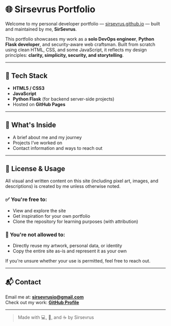 # 🌐 Sirsevrus Portfolio

Welcome to my personal developer portfolio — [sirsevrus.github.io](https://sirsevrusio.github.io/sirsevrus.github.io/) — built and maintained by me, **SirSevrus**.

This portfolio showcases my work as a **solo DevOps engineer**, **Python Flask developer**, and security-aware web craftsman. Built from scratch using clean HTML, CSS, and some JavaScript, it reflects my design principles: **clarity, simplicity, security, and storytelling**.

---

## 🔧 Tech Stack

- **HTML5 / CSS3**
- **JavaScript**
- **Python Flask** (for backend server-side projects)
- Hosted on **GitHub Pages**

---

## 🚀 What's Inside

- A brief about me and my journey
- Projects I’ve worked on
- Contact information and ways to reach out

---

## 📄 License & Usage

All visual and written content on this site (including pixel art, images, and descriptions) is created by me unless otherwise noted.

### ✅ You're free to:
- View and explore the site
- Get inspiration for your own portfolio
- Clone the repository for learning purposes (with attribution)

### 🚫 You're **not allowed** to:
- Directly reuse my artwork, personal data, or identity
- Copy the entire site as-is and represent it as your own

If you're unsure whether your use is permitted, feel free to reach out.

---

## 📬 Contact

Email me at: **[sirsevrusio@gmail.com](mailto:sirsevrusio@gmail.com)**  
Check out my work: **[GitHub Profile](https://github.com/sirsevrusio)**

---

> Made with 💻, 🔐, and ☕ by Sirsevrus

